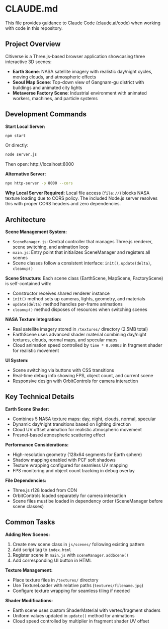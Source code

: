 # CLAUDE.md

This file provides guidance to Claude Code (claude.ai/code) when working with code in this repository.

## Project Overview

Citiverse is a Three.js-based browser application showcasing three interactive 3D scenes:
- **Earth Scene**: NASA satellite imagery with realistic day/night cycles, moving clouds, and atmospheric effects
- **Seoul Map Scene**: Top-down view of Gangnam-gu district with buildings and animated city lights
- **Metaverse Factory Scene**: Industrial environment with animated workers, machines, and particle systems

## Development Commands

**Start Local Server:**
```bash
npm start
```
Or directly:
```bash
node server.js
```
Then open: http://localhost:8000

**Alternative Server:**
```bash
npx http-server -p 8000 --cors
```

**Why Local Server Required:**
Local file access (`file://`) blocks NASA texture loading due to CORS policy. The included Node.js server resolves this with proper CORS headers and zero dependencies.

## Architecture

**Scene Management System:**
- `SceneManager.js`: Central controller that manages Three.js renderer, scene switching, and animation loop
- `main.js`: Entry point that initializes SceneManager and registers all scenes
- Scene classes follow a consistent interface: `init()`, `update(delta)`, `cleanup()`

**Scene Structure:**
Each scene class (EarthScene, MapScene, FactoryScene) is self-contained with:
- Constructor receives shared renderer instance
- `init()` method sets up cameras, lights, geometry, and materials
- `update(delta)` method handles per-frame animations
- `cleanup()` method disposes of resources when switching scenes

**NASA Texture Integration:**
- Real satellite imagery stored in `/textures/` directory (2.5MB total)
- EarthScene uses advanced shader material combining day/night textures, clouds, normal maps, and specular maps
- Cloud animation speed controlled by `time * 0.00003` in fragment shader for realistic movement

**UI System:**
- Scene switching via buttons with CSS transitions
- Real-time debug info showing FPS, object count, and current scene
- Responsive design with OrbitControls for camera interaction

## Key Technical Details

**Earth Scene Shader:**
- Combines 5 NASA texture maps: day, night, clouds, normal, specular
- Dynamic day/night transitions based on lighting direction
- Cloud UV offset animation for realistic atmospheric movement
- Fresnel-based atmospheric scattering effect

**Performance Considerations:**
- High-resolution geometry (128x64 segments for Earth sphere)
- Shadow mapping enabled with PCF soft shadows
- Texture wrapping configured for seamless UV mapping
- FPS monitoring and object count tracking in debug overlay

**File Dependencies:**
- Three.js r128 loaded from CDN
- OrbitControls loaded separately for camera interaction
- Scene files must be loaded in dependency order (SceneManager before scene classes)

## Common Tasks

**Adding New Scenes:**
1. Create new scene class in `js/scenes/` following existing pattern
2. Add script tag to `index.html`
3. Register scene in `main.js` with `sceneManager.addScene()`
4. Add corresponding UI button in HTML

**Texture Management:**
- Place texture files in `/textures/` directory
- Use TextureLoader with relative paths (`textures/filename.jpg`)
- Configure texture wrapping for seamless tiling if needed

**Shader Modifications:**
- Earth scene uses custom ShaderMaterial with vertex/fragment shaders
- Uniform values updated in `update()` method for animations
- Cloud speed controlled by multiplier in fragment shader UV offset